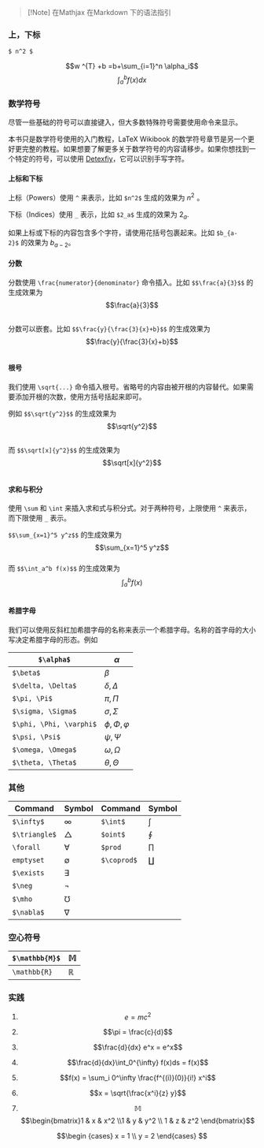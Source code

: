> [!Note] 在Mathjax 在Markdown 下的语法指引

### 上，下标
	$ n^2 $

$$w ^{T} +b =b+\sum_{i=1}^n \alpha_i$$
$$\int_a^b f(x) dx$$




### 数学符号
尽管一些基础的符号可以直接键入，但大多数特殊符号需要使用命令来显示。

本书只是数学符号使用的入门教程，LaTeX Wikibook 的数学符号章节是另一个更好更完整的教程。如果想要了解更多关于数学符号的内容请移步。如果你想找到一个特定的符号，可以使用 [Detexfiy](http://detexify.kirelabs.org/)，它可以识别手写字符。

#### 上标和下标

上标（Powers）使用 `^` 来表示，比如 `$n^2$` 生成的效果为 $n^2$ ![](data:image/gif;base64,R0lGODlhAQABAIAAAAAAAP///yH5BAEAAAAALAAAAAABAAEAAAIBRAA7 "n^2")。

下标（Indices）使用 `_` 表示，比如 `$2_a$` 生成的效果为 $2_a$.

如果上标或下标的内容包含多个字符，请使用花括号包裹起来。比如 `$b_{a-2}$` 的效果为 $b_{a-2}$。

#### 分数

分数使用 `\frac{numerator}{denominator}` 命令插入。比如 `$$\frac{a}{3}$$` 的生成效果为$$\frac{a}{3}$$

![](data:image/gif;base64,R0lGODlhAQABAIAAAAAAAP///yH5BAEAAAAALAAAAAABAAEAAAIBRAA7 "\frac{a}{3}")

分数可以嵌套。比如 `$$\frac{y}{\frac{3}{x}+b}$$` 的生成效果为$$\frac{y}{\frac{3}{x}+b}$$

![](data:image/gif;base64,R0lGODlhAQABAIAAAAAAAP///yH5BAEAAAAALAAAAAABAAEAAAIBRAA7 "\frac{y}{\frac{3}{x}+b}")

#### 根号

我们使用 `\sqrt{...}` 命令插入根号。省略号的内容由被开根的内容替代。如果需要添加开根的次数，使用方括号括起来即可。

例如 `$$\sqrt{y^2}$$` 的生成效果为$$\sqrt{y^2}$$

![](data:image/gif;base64,R0lGODlhAQABAIAAAAAAAP///yH5BAEAAAAALAAAAAABAAEAAAIBRAA7 "\sqrt{y^2}")

而 `$$\sqrt[x]{y^2}$$` 的生成效果为$$\sqrt[x]{y^2}$$

![](data:image/gif;base64,R0lGODlhAQABAIAAAAAAAP///yH5BAEAAAAALAAAAAABAAEAAAIBRAA7 "\sqrt[x]{y^2}")

#### 求和与积分[](https://oi-wiki.org/tools/latex/#%E6%B1%82%E5%92%8C%E4%B8%8E%E7%A7%AF%E5%88%86 "Permanent link")

使用 `\sum` 和 `\int` 来插入求和式与积分式。对于两种符号，上限使用 `^` 来表示，而下限使用 `_` 表示。

`$$\sum_{x=1}^5 y^z$$` 的生成效果为$$\sum_{x=1}^5 y^z$$
![](data:image/gif;base64,R0lGODlhAQABAIAAAAAAAP///yH5BAEAAAAALAAAAAABAAEAAAIBRAA7 "\sum_{x=1}^5y^z")

而 `$$\int_a^b f(x)$$` 的生成效果为$$\int_a^b f(x)$$

![](data:image/gif;base64,R0lGODlhAQABAIAAAAAAAP///yH5BAEAAAAALAAAAAABAAEAAAIBRAA7 "\int_a^b f(x)")

#### 希腊字母

我们可以使用反斜杠加希腊字母的名称来表示一个希腊字母。名称的首字母的大小写决定希腊字母的形态。例如

| `$\alpha$`              | $\alpha$              |
| ----------------------- | --------------------- |
| `$\beta$`               | $\beta$               |
| `$\delta, \Delta$`      | $\delta, \Delta$      |
| `$\pi, \Pi$`            | $\pi, \Pi$            |
| `$\sigma, \Sigma$`      | $\sigma, \Sigma$      |
| `$\phi, \Phi, \varphi$` | $\phi, \Phi, \varphi$ |
| `$\psi, \Psi$`          | $\psi, \Psi$          |
| `$\omega, \Omega$`      | $\omega, \Omega$      |
| `$\theta, \Theta$`      | $\theta, \Theta$      |

### 其他
| Command       | Symbol      | Command     | Symbol    |
| ------------- | ----------- | ----------- | --------- |
| `$\infty$`    | $\infty$    | `$\int$`    | $\int$    |
| `$\triangle$` | $\triangle$ | `$oint$`    | $\oint$   |
| `\forall`     | $\forall$   | `$prod`     | $\prod$   |
| `emptyset`    | $\emptyset$ | `$\coprod$` | $\coprod$ |
| `$\exists`    | $\exists$   |             |           |
| `$\neg`       | $\neg$      |             |           |
| `$\mho`       | $\mho$      |             |           |
| `$\nabla$`    | $\nabla$    |             |           |
### 空心符号
| `$\mathbb{M}$` | $\mathbb{M}$ |
| -------------- | ------------ |
| `\mathbb{R}`   | $\mathbb{R}$ |

### 实践

1. $$e = mc^2$$

2. $$\pi = \frac{c}{d}$$


3. $$\frac{d}{dx} e^x = e^x$$
4. $$\frac{d}{dx}\int_0^{\infty} f(x)ds = f(x)$$
5. $$f(x) = \sum_i 0^\infty \frac{f^{(i)}(0)}{i!} x^i$$
6. $$x = \sqrt{\frac{x^i}{z} y}$$
7. $$\mathbb{M}$$
$$\begin{bmatrix}1 & x & x^2 \\1 & y & y^2 \\ 1 & z & z^2 \end{bmatrix}$$

$$\begin {cases}
x = 1 \\
y = 2
\end{cases}
$$


